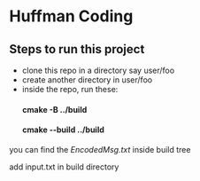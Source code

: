 <h1>Huffman Coding</h1>
<h2>Steps to run this project</h2>
<ul>
  <li>clone this repo in a directory say user/foo</li>
  <li>create another directory in user/foo</li>
  <li>inside the repo, run these:
    <h4>cmake -B ../build</h4>
    <h4>cmake --build ../build</h4>
  </li>
</ul>
<p>you can find the <em>EncodedMsg.txt</em> inside build tree</p>
<p>add input.txt in build directory</p>
